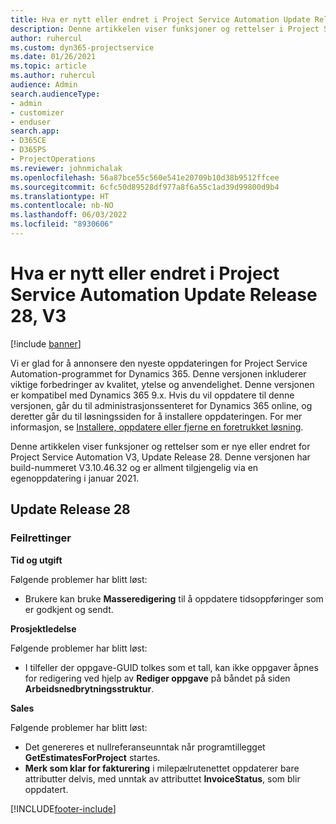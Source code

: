 ```yaml
---
title: Hva er nytt eller endret i Project Service Automation Update Release 28, V3
description: Denne artikkelen viser funksjoner og rettelser i Project Service Automation Update Release 28 V3.
author: ruhercul
ms.custom: dyn365-projectservice
ms.date: 01/26/2021
ms.topic: article
ms.author: ruhercul
audience: Admin
search.audienceType:
- admin
- customizer
- enduser
search.app:
- D365CE
- D365PS
- ProjectOperations
ms.reviewer: johnmichalak
ms.openlocfilehash: 56a87bce55c560e541e20709b10d38b9512ffcee
ms.sourcegitcommit: 6cfc50d89528df977a8f6a55c1ad39d99800d9b4
ms.translationtype: HT
ms.contentlocale: nb-NO
ms.lasthandoff: 06/03/2022
ms.locfileid: "8930606"
---
```

# <a name="whats-new-or-changed-in-project-service-automation-update-release-28-v3"></a>Hva er nytt eller endret i Project Service Automation Update Release 28, V3

[!include [banner](../includes/psa-now-project-operations.md)]

Vi er glad for å annonsere den nyeste oppdateringen for Project Service Automation-programmet for Dynamics 365. Denne versjonen inkluderer viktige forbedringer av kvalitet, ytelse og anvendelighet. Denne versjonen er kompatibel med Dynamics 365 9.x. Hvis du vil oppdatere til denne versjonen, går du til administrasjonssenteret for Dynamics 365 online, og deretter går du til løsningssiden for å installere oppdateringen. For mer informasjon, se [Installere, oppdatere eller fjerne en foretrukket løsning](/power-platform/admin/install-remove-preferred-solution).

Denne artikkelen viser funksjoner og rettelser som er nye eller endret for Project Service Automation V3, Update Release 28. Denne versjonen har build-nummeret V3.10.46.32 og er allment tilgjengelig via en egenoppdatering i januar 2021.

## <a name="update-release-28"></a>Update Release 28

### <a name="bug-fixes"></a>Feilrettinger

**Tid og utgift**

Følgende problemer har blitt løst:

- Brukere kan bruke **Masseredigering** til å oppdatere tidsoppføringer som er godkjent og sendt.

**Prosjektledelse**

Følgende problemer har blitt løst:

- I tilfeller der oppgave-GUID tolkes som et tall, kan ikke oppgaver åpnes for redigering ved hjelp av **Rediger oppgave** på båndet på siden **Arbeidsnedbrytningsstruktur**.

**Sales**

Følgende problemer har blitt løst:

- Det genereres et nullreferanseunntak når programtillegget **GetEstimatesForProject** startes.
- **Merk som klar for fakturering** i milepælrutenettet oppdaterer bare attributter delvis, med unntak av attributtet **InvoiceStatus**, som blir oppdatert.



[!INCLUDE[footer-include](../includes/footer-banner.md)]
